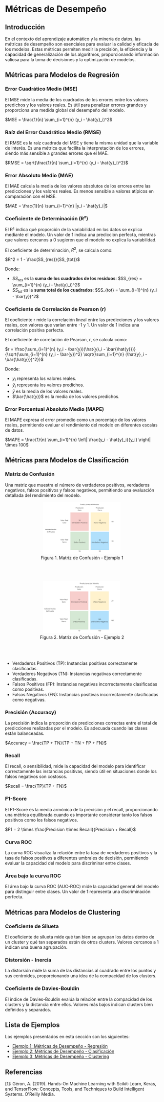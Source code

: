 # Métricas de Desempeño

## Introducción
En el contexto del aprendizaje automático y la minería de datos, las métricas de desempeño son esenciales para evaluar la calidad y eficacia de los modelos. Estas métricas permiten medir la precisión, la eficiencia y la capacidad de generalización de los algoritmos, proporcionando información valiosa para la toma de decisiones y la optimización de modelos.

## Métricas para Modelos de Regresión

### Error Cuadrático Medio (MSE)
El MSE mide la media de los cuadrados de los errores entre los valores predichos y los valores reales. Es útil para penalizar errores grandes y proporciona una medida global del desempeño del modelo.

$MSE = \frac{1}{n} \sum_{i=1}^{n} (y_i - \hat{y}_i)^2$

### Raíz del Error Cuadrático Medio (RMSE)
El RMSE es la raíz cuadrada del MSE y tiene la misma unidad que la variable de interés. Es una métrica que facilita la interpretación de los errores, siendo más sensible a grandes errores que el MAE.

$RMSE = \sqrt{\frac{1}{n} \sum_{i=1}^{n} (y_i - \hat{y}_i)^2}$

### Error Absoluto Medio (MAE)
El MAE calcula la media de los valores absolutos de los errores entre las predicciones y los valores reales. Es menos sensible a valores atípicos en comparación con el MSE.

$MAE = \frac{1}{n} \sum_{i=1}^{n} |y_i - \hat{y}_i|$

### Coeficiente de Determinación (R²)
El R² indica qué proporción de la variabilidad en los datos se explica mediante el modelo. Un valor de 1 indica una predicción perfecta, mientras que valores cercanos a 0 sugieren que el modelo no explica la variabilidad.

El coeficiente de determinación, $R^2$, se calcula como:

$R^2 = 1 - \frac{SS_{res}}{SS_{tot}}$

Donde:
- $SS_{res}$ es la **suma de los cuadrados de los residuos**:
  $SS_{res} = \sum_{i=1}^{n} (y_i - \hat{y}_i)^2$
- $SS_{tot}$ es la **suma total de los cuadrados**:
  $SS_{tot} = \sum_{i=1}^{n} (y_i - \bar{y})^2$

### Coeficiente de Correlación de Pearson (r)
El coeficiente r mide la correlación lineal entre las predicciones y los valores reales, con valores que varían entre -1 y 1. Un valor de 1 indica una correlación positiva perfecta.

El coeficiente de correlación de Pearson, $r$, se calcula como:

$r = \frac{\sum_{i=1}^{n} (y_i - \bar{y})(\hat{y}_i - \bar{\hat{y}})}{\sqrt{\sum_{i=1}^{n} (y_i - \bar{y})^2} \sqrt{\sum_{i=1}^{n} (\hat{y}_i - \bar{\hat{y}})^2}}$

Donde:
- $y_i$ representa los valores reales.
- $\hat{y}_i$ representa los valores predichos.
- $\bar{y}$ es la media de los valores reales.
- $\bar{\hat{y}}$ es la media de los valores predichos.

### Error Porcentual Absoluto Medio (MAPE)
El MAPE expresa el error promedio como un porcentaje de los valores reales, permitiendo evaluar el rendimiento del modelo en diferentes escalas de datos.

$MAPE = \frac{1}{n} \sum_{i=1}^{n} \left| \frac{y_i - \hat{y}_i}{y_i} \right| \times 100$

## Métricas para Modelos de Clasificación

### Matriz de Confusión
Una matriz que muestra el número de verdaderos positivos, verdaderos negativos, falsos positivos y falsos negativos, permitiendo una evaluación detallada del rendimiento del modelo.


<figure align="center" style="margin-bottom: 20px;">
    <img src="https://github.com/DiegoPaezA/CienciaDatos-MASDI/blob/main/Seccion_3/imagenes/matriz_confusion_1.jpg" width="60%">
    <figcaption>Figura 1. Matriz de Confusión - Ejemplo 1</figcaption>
</figure>

<br>
<br>

<figure align="center" style="margin-bottom: 20px;">
    <img src="https://github.com/DiegoPaezA/CienciaDatos-MASDI/blob/main/Seccion_3/imagenes/matriz_confusion_2.jpg" width="60%">
    <figcaption>Figura 2. Matriz de Confusión - Ejemplo 2</figcaption>
</figure>
<br>
<br>

- Verdaderos Positivos (TP): Instancias positivas correctamente clasificadas.
- Verdaderos Negativos (TN): Instancias negativas correctamente clasificadas.
- Falsos Positivos (FP): Instancias negativas incorrectamente clasificadas como positivas.
- Falsos Negativos (FN): Instancias positivas incorrectamente clasificadas como negativas.

### Precisión (Accuracy)
La precisión indica la proporción de predicciones correctas entre el total de predicciones realizadas por el modelo. Es adecuada cuando las clases están balanceadas.

$Accuracy = \frac{TP + TN}{TP + TN + FP + FN}$

### Recall
El recall, o sensibilidad, mide la capacidad del modelo para identificar correctamente las instancias positivas, siendo útil en situaciones donde los falsos negativos son costosos.

$Recall = \frac{TP}{TP + FN}$

### F1-Score
El F1-Score es la media armónica de la precisión y el recall, proporcionando una métrica equilibrada cuando es importante considerar tanto los falsos positivos como los falsos negativos.

$F1 = 2 \times \frac{Precision \times Recall}{Precision + Recall}$

### Curva ROC
La curva ROC visualiza la relación entre la tasa de verdaderos positivos y la tasa de falsos positivos a diferentes umbrales de decisión, permitiendo evaluar la capacidad del modelo para discriminar entre clases.

### Área bajo la curva ROC
El área bajo la curva ROC (AUC-ROC) mide la capacidad general del modelo para distinguir entre clases. Un valor de 1 representa una discriminación perfecta.

## Métricas para Modelos de Clustering

### Coeficiente de Silueta
El coeficiente de silueta mide qué tan bien se agrupan los datos dentro de un cluster y qué tan separados están de otros clusters. Valores cercanos a 1 indican una buena agrupación.

### Distorsión - Inercia
La distorsión mide la suma de las distancias al cuadrado entre los puntos y sus centroides, proporcionando una idea de la compacidad de los clusters.

### Coeficiente de Davies-Bouldin
El índice de Davies-Bouldin evalúa la relación entre la compacidad de los clusters y la distancia entre ellos. Valores más bajos indican clusters bien definidos y separados.

## Lista de Ejemplos

Los ejemplos presentados en esta sección son los siguientes:

- [Ejemplo 1: Métricas de Desempeño - Regresión](Ejemplo_1_performance_metrics_regression.ipynb)
- [Ejemplo 2: Métricas de Desempeño - Clasificación](Ejemplo_2_performance_metrics_classification.ipynb)
- [Ejemplo 3: Métricas de Desempeño - Clustering](Ejemplo_3_performance_metrics_clustering.ipynb)

## Referencias

[1]: Géron, A. (2019). Hands-On Machine Learning with Scikit-Learn, Keras, and TensorFlow: Concepts, Tools, and Techniques to Build Intelligent Systems. O'Reilly Media.
